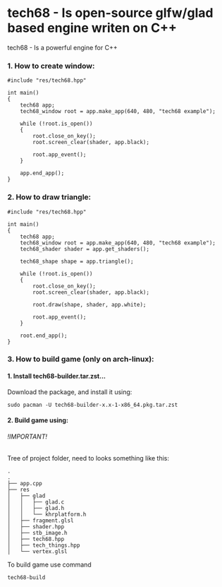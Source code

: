 # tech68 - Is open-source glfw/glad based engine writen on C++

tech68 - Is a powerful engine for C++

### 1. How to create window:
```
#include "res/tech68.hpp"

int main()
{
    tech68 app;
    tech68_window root = app.make_app(640, 480, "tech68 example");
    
    while (!root.is_open())
    {
        root.close_on_key();
        root.screen_clear(shader, app.black);
        
        root.app_event();
    }
    
    app.end_app();
}
```

### 2. How to draw triangle:
```
#include "res/tech68.hpp"

int main()
{
    tech68 app;
    tech68_window root = app.make_app(640, 480, "tech68 example");
    tech68_shader shader = app.get_shaders();
    
    tech68_shape shape = app.triangle();
    
    while (!root.is_open())
    {
        root.close_on_key();
        root.screen_clear(shader, app.black);
        
        root.draw(shape, shader, app.white);
        
        root.app_event();
    }
    
    root.end_app();
}
```

### 3. How to build game (only on arch-linux):
#### 1. Install tech68-builder.tar.zst...
Download the package, and install it using:
```
sudo pacman -U tech68-builder-x.x-1-x86_64.pkg.tar.zst
```
#### 2. Build game using:
###### !IMPORTANT!
Tree of project folder, need to looks something like this:
```
.
.
├── app.cpp
├── res
│   ├── glad
│   │   ├── glad.c
│   │   ├── glad.h
│   │   └── khrplatform.h
│   ├── fragment.glsl
│   ├── shader.hpp
│   ├── stb_image.h
│   ├── tech68.hpp
│   ├── tech_things.hpp
│   └── vertex.glsl

```

To build game use command
```
tech68-build
```
